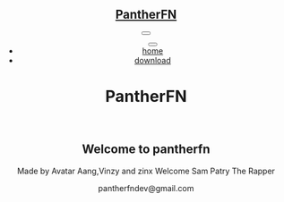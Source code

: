 <html lang="en"><head>
  <meta charset="UTF-8">
  <title>PanterFN</title>
  <meta name="viewport" content="width=device-width, initial-scale=1">
<link rel="stylesheet" href="https://cdnjs.cloudflare.com/ajax/libs/normalize/5.0.0/normalize.min.css">
<link rel="stylesheet" href="https://cdn.rawgit.com/michalsnik/aos/2.1.1/dist/aos.css"><link rel="stylesheet" href="./style.css">

<style type="text/css"></style></head>
<body>
<header>
  <nav>
    <h2><a href="/" id="logo">PantherFN</a></h2>
    <button class="nav-button fa fa-bars"></button>
    <div>
      <ul>
        <button class="exit-menu fa fa-times"></button>
        <li><a href="/" class="active">home</a></li>
        <li><a href="/download.html">download</a></li>
      </ul>
    </div>
  </nav>
  <div class="center">
    <h1>PantherFN</h1>
	<br> <!-- didnt work lol-->
    <h2>Welcome to pantherfn</h2>
    <p>Made by Avatar Aang,Vinzy and zinx
      Welcome Sam Patry The Rapper
    </p>
    <p>pantherfndev@gmail.com</p>
  </div>
</header>


<!-- partial -->
  <script src="https://cdnjs.cloudflare.com/ajax/libs/jquery/3.1.1/jquery.min.js"></script>
<script src="https://cdnjs.cloudflare.com/ajax/libs/aos/2.1.1/aos.js"></script>
<script src="https://cdnjs.cloudflare.com/ajax/libs/rellax/1.6.2/rellax.js"></script><script src="../js/script.js"></script>



</body></html>
